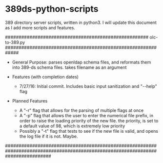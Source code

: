 # 389ds-python-scripts
389 directory server scripts, written in python3. I will update this document as I add more scripts and features. 

##################################################### olc-to-389.py #############################################################

- General Purpose: parses openldap schema files, and reformats them into 389-ds schema files. takes filename as an argument
- Features (with completion dates)
  -  7/27/16: Initial commit. Includes basic input sanitization and "--help" flag
  
- Planned Features
  - A "-r" flag that allows for the parsing of multiple flags at once
  - A "-p" flag that allows the user to enter the numerical file prefix, in order to raise the loading priority of the new file. 
    the priority, is set to a default value of 98, which is extremely low priority
  - Possibly a "-t" flag that tests to see if the new file is valid, and opens the log file if it is not. Maybe. 

#################################################################################################################################
